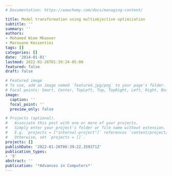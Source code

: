 ```yaml
---
# Documentation: https://wowchemy.com/docs/managing-content/

title: Model transformation using multiobjective optimization
subtitle: ''
summary: ''
authors:
- Mohamed Wiem Mkaouer
- Marouane Kessentini
tags: []
categories: []
date: '2014-01-01'
lastmod: 2022-01-26T01:39:24-05:00
featured: false
draft: false

# Featured image
# To use, add an image named `featured.jpg/png` to your page's folder.
# Focal points: Smart, Center, TopLeft, Top, TopRight, Left, Right, BottomLeft, Bottom, BottomRight.
image:
  caption: ''
  focal_point: ''
  preview_only: false

# Projects (optional).
#   Associate this post with one or more of your projects.
#   Simply enter your project's folder or file name without extension.
#   E.g. `projects = ["internal-project"]` references `content/project/deep-learning/index.md`.
#   Otherwise, set `projects = []`.
projects: []
publishDate: '2022-01-26T06:39:22.359371Z'
publication_types:
- '5'
abstract: ''
publication: '*Advances in Computers*'
---
```

